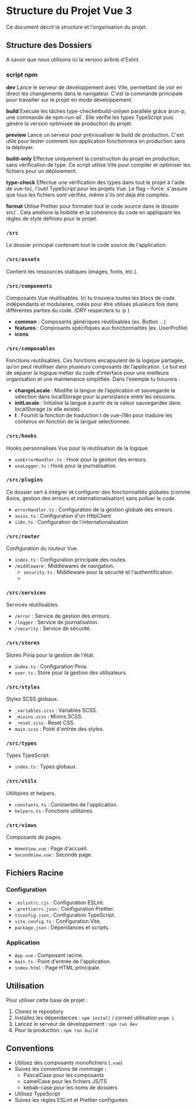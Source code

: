 # Structure du Projet Vue 3

Ce document décrit la structure et l'organisation du projet.

## Structure des Dossiers
A savoir que nous utilisons ici la version airbnb d'Eslint.

### script npm
**dev**
Lance le serveur de développement avec Vite, permettant de voir en direct les changements dans le navigateur. C'est la commande principale pour travailler sur le projet en mode développement.

**build** Exécute les tâches type-checketbuild-onlyen parallèle grâce àrun-p, une commande de npm-run-all`. Elle vérifie les types TypeScript puis génère la version optimisée de production du projet.

**preview**
Lance un serveur pour prévisualiser le build de production. C'est utile pour tester comment ton application fonctionnera en production sans la déployer.

**build-only**
Effectue uniquement la construction du projet en production, sans vérification de type. Ce script utilise Vite pour compiler et optimiser les fichiers pour un déploiement.

**type-check**
Effectue une vérification des types dans tout le projet à l'aide de vue-tsc, l'outil TypeScript pour les projets Vue. Le flag --force` s'assure que tous les fichiers sont vérifiés, même s'ils ont déjà été compilés.

**format**
Utilise Prettier pour formater tout le code source dans le dossier src/`. Cela améliore la lisibilité et la cohérence du code en appliquant les règles de style définies pour le projet.

### `/src`
Le dossier principal contenant tout le code source de l'application.

### `/src/assets`
Contient les ressources statiques (images, fonts, etc.).

### `/src/components`
Composants Vue réutilisables. Ici tu trouvera toutes les blocs de code indépendants et modulaires, créés pour être utilisés plusieurs fois dans différentes parties du code. (DRY respectera tu :p )
- **common** : Composants génériques réutilisables (ex. Button ...)
- **features** : Composants spécifiques aux fonctionnalités (ex. UserProfile)
- **icons**

### `/src/composables`
Fonctions réutilisables. Ces fonctions encapsulent de la logique partagée, qu’on peut réutiliser dans plusieurs composants de l’application. Le but est de séparer la logique métier du code d’interface pour une meilleure organisation et une maintenance simplifiée. Dans l'exemple tu trouvera : 
- **changeLocale** : Modifie la langue de l’application et sauvegarde la sélection dans localStorage pour la persistance entre les sessions.
- **initLocale** : Initialise la langue à partir de la valeur sauvegardée dans localStorage (si elle existe).
- **t** : Fournit la fonction de traduction t de vue-i18n pour traduire les contenus en fonction de la langue sélectionnée.


### `/src/hooks`
Hooks personnalisés Vue pour la réutilisation de la logique.
- `useErrorHandler.ts` : Hook pour la gestion des erreurs.
- `useLogger.ts` : Hook pour la journalisation.

### `/src/plugins`
Ce dossier sert à intégrer et configurer des fonctionnalités globales (comme Axios, gestion des erreurs et internationalisation) sans polluer le code. 
- `errorHandler.ts` : Configuration de la gestion globale des erreurs.
- `axios.ts` : Configuration d'un HttpClient
- `i18n.ts` : Configuration de l'internationalisation

### `/src/router`
Configuration du routeur Vue.
- `index.ts` : Configuration principale des routes.
- `/middleware` : Middlewares de navigation.
  - `security.ts` : Middleware pour la sécurité et l'authentification.
  - 
### `/src/services`
Services réutilisables.
- `/error` : Service de gestion des erreurs.
- `/logger` : Service de journalisation.
- `/security` : Service de sécurité.
  

### `/src/stores`
Stores Pinia pour la gestion de l'état.
- `index.ts` : Configuration Pinia.
- `user.ts` : Store pour la gestion des utilisateurs.

### `/src/styles`
Styles SCSS globaux.
- `_variables.scss` : Variables SCSS.
- `_mixins.scss` : Mixins SCSS.
- `_reset.scss` : Reset CSS.
- `main.scss` : Point d'entrée des styles.

### `/src/types`
Types TypeScript.
- `index.ts` : Types globaux.

### `/src/utils`
Utilitaires et helpers.
- `constants.ts` : Constantes de l'application.
- `helpers.ts` : Fonctions utilitaires.

### `/src/views`
Composants de pages.
- `HomeView.vue` : Page d'accueil.
- `SecondView.vue` : Seconde page.

## Fichiers Racine

### Configuration
- `.eslintrc.cjs` : Configuration ESLint.
- `.prettierrc.json` : Configuration Prettier.
- `tsconfig.json` : Configuration TypeScript.
- `vite.config.ts` : Configuration Vite.
- `package.json` : Dépendances et scripts.

### Application
- `App.vue` : Composant racine.
- `main.ts` : Point d'entrée de l'application.
- `index.html` : Page HTML principale.

## Utilisation

Pour utiliser cette base de projet :

1. Clonez le repository
2. Installez les dépendances : `npm install` / conseil utilisation `pnpm i`
3. Lancez le serveur de développement : `npm run dev`
4. Pour la production : `npm run build`

## Conventions

- Utilisez des composants monofichiers (`.vue`)
- Suivez les conventions de nommage :
  - PascalCase pour les composants
  - camelCase pour les fichiers JS/TS
  - kebab-case pour les noms de dossiers
- Utilisez TypeScript
- Suivez les règles ESLint et Prettier configurées